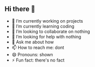 ## Hi there 👋

- 🔭 I’m currently working on projects
- 🌱 I’m currently learning coding
- 👯 I’m looking to collaborate on nothing
- 🤔 I’m looking for help with nothing
- 💬 Ask me about how
- 📫 How to reach me: dont
- 😄 Pronouns: shown
- ⚡ Fun fact: there's no fact

